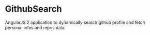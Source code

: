 # GithubSearch
AngularJS 2 application to dynamically search github profile and fetch personal infos and repos data
